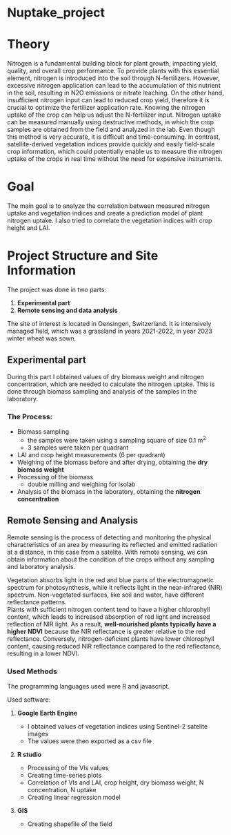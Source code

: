 # Nuptake_project

# Theory
Nitrogen is a fundamental building block for plant growth, impacting yield, quality, and overall crop performance. To provide plants with this essential element, nitrogen is introduced into the soil through N-fertilizers. However, excessive nitrogen application can lead to the accumulation of this nutrient in the soil, resulting in N2O emissions or nitrate leaching. On the other hand, insufficient nitrogen input can lead to reduced crop yield, therefore it is crucial to optimize the fertilizer application rate. Knowing the nitrogen uptake of the crop can help us adjust the N-fertilizer input. Nitrogen uptake can be measured manually using destructive methods, in which the crop samples are obtained from the field and analyzed in the lab. Even though this method is very accurate, it is difficult and time-consuming. In contrast, satellite-derived vegetation indices provide quickly and easily field-scale crop information, which could potentially enable us to measure the nitrogen uptake of the crops in real time without the need for expensive instruments. 

# Goal
The main goal is to analyze the correlation between measured nitrogen uptake and vegetation indices and create a prediction model of plant nitrogen uptake.
I also tried to correlate the vegetation indices with crop height and LAI.

# Project Structure and Site Information
The project was done in two parts:

1. <b>Experimental part</b>
2. <b>Remote sensing and data analysis</b>

The site of interest is located in Oensingen, Switzerland. It is intensively managed field, which was a grassland in years 2021-2022, in year 2023 winter wheat was sown.

## Experimental part
During this part I obtained values of dry biomass weight and nitrogen concentration, which are needed to calculate the nitrogen uptake. This is done through biomass sampling and analysis of the samples in the laboratory.

### The Process:
+ Biomass sampling
  - the samples were taken using a sampling square of size 0.1 m<sup>2</sup>
  - 3 samples were taken per quadrant
+ LAI and crop height measurements (6 per quadrant)
+ Weighing of the biomass before and after drying, obtaining the <b>dry biomass weight</b>
+ Processing of the biomass
  - double milling and weighing for isolab
+ Analysis of the biomass in the laboratory, obtaining the <b>nitrogen concentration</b>

## Remote Sensing and Analysis
Remote sensing is the process of detecting and monitoring the physical characteristics of an area by measuring its reflected and emitted radiation at a distance, in this case from a satelite. With remote sensing, we can obtain information about the condition of the crops without any sampling and laboratory analysis.

Vegetation absorbs light in the red and blue parts of the electromagnetic spectrum for photosynthesis, while it reflects light in the near-infrared (NIR) spectrum. Non-vegetated surfaces, like soil and water, have different reflectance patterns. <br>
Plants with sufficient nitrogen content tend to have a higher chlorophyll content, which leads to increased absorption of red light and increased reflection of NIR light.
As a result, **well-nourished plants typically have a higher NDVI** because the NIR reflectance is greater relative to the red reflectance.
Conversely, nitrogen-deficient plants have lower chlorophyll content, causing reduced NIR reflectance compared to the red reflectance, resulting in a lower NDVI.

### Used Methods
The programming languages used were R and javascript.

Used software:

1. <b>Google Earth Engine</b>
   - I obtained values of vegetation indices using Sentinel-2 satelite images
   - The values were then exported as a csv file

2. <b>R studio</b>
   - Processing of the VIs values
   - Creating time-series plots
   - Correlation of VIs and LAI, crop height, dry biomass weight, N concentration, N uptake
   - Creating linear regression model
  
3. <b>GIS</b>
   - Creating shapefile of the field

